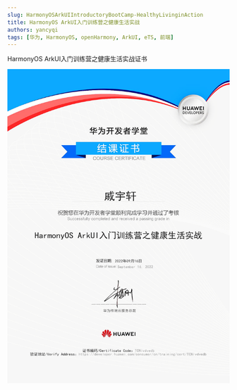 ```yaml
---
slug: HarmonyOSArkUIIntroductoryBootCamp-HealthyLivinginAction
title: HarmonyOS ArkUI入门训练营之健康生活实战
authors: yancyqi
tags: [华为, HarmonyOS, openHarmony, ArkUI, eTS, 前端]
---
```


HarmonyOS ArkUI入门训练营之健康生活实战证书

<!--truncate-->

![](./HarmonyOSArkUIIntroductoryBootCamp-HealthyLivinginAction.png)